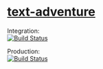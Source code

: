 # [text-adventure](http://text-adventure.bmonkey.net/)

Integration:<br/> [![Build Status](https://travis-ci.org/benjamingill/text-adventure-client.svg?branch=master)](https://travis-ci.org/benjamingill/text-adventure-client)

Production:<br/> [![Build Status](https://travis-ci.org/benjamingill/text-adventure-client.svg?branch=production)](https://travis-ci.org/benjamingill/text-adventure-client)


